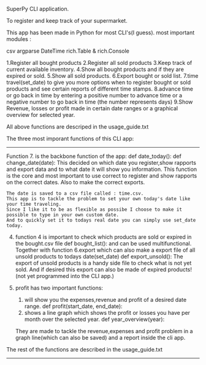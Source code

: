 SuperPy CLI application.

To register and keep track of your supermarket.

This app has been made in Python for most CLI's(I guess).
most important modules :

csv
argparse
DateTime
rich.Table & rich.Console

1.Register all bought products
2.Register all sold products
3.Keep track of current available inventory.
4.Show all bought products and if they are expired or sold.
5.Show all sold products.
6.Export bought or sold list.
7.time travel(set_date) to give you more options when to register bought or sold products and see certain reports of different time stamps.
8.advance time or go back in time by entering a positive number to advance time or a negative number to go back in time (the number represents days)
9.Show Revenue, losses or profit made in certain date ranges or a graphical overview for selected year.

All above functions are descriped in the usage_guide.txt

The three most imporant functions of this CLI app:

------------------------------------------------------------------------------------------------

Function 7. is the backbone function of the app:
    def date_today():
    def change_date(date):
    This decided on which date you register,show rapports and export data and to what date it will show you information.
    This function is the core and most important to use correct to register and show rapports on the correct dates. 
    Also to make the correct exports.

    The date is saved to a csv file called : time.csv.
    This app is to tackle the problem to set your own today's date like your time traveling.
    Since I like it to be as flexible as possibe I choose to make it possible to type in your own custom date. 
    And to quickly set it to todays real date you can simply use set_date today.

4. function 4 is important to check which products are sold or expired in the bought.csv file
    def bought_list():
    and can be used multifunctional.
    Together with function 6.export which can also make a export file of all unsold products to todays date(set_date)
    def export_unsold(): 
    The export of unsold products is a handy side file to check what is not yet sold. And if desired this export can also be made of expired products! (not yet programmed into the CLI app.)


8. profit has two important functions:
    1. will show you the expenses,revenue and profit of a desired date range.
    def profit(start_date, end_date):
    2. shows a line graph which shows the profit or losses you have per month over the selected year.
    def year_overview(year):

    They are made to tackle the revenue,expenses and profit problem in a graph line(which can also be saved) and a report inside the cli app.

The rest of the functions are described in the usage_guide.txt

------------------------------------------------------------------------------------------------